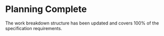 # Planning Complete

The work breakdown structure has been updated and covers 100% of the specification requirements.